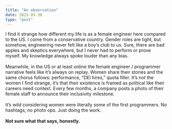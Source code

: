 ```yaml
---
title: "An observation"  
date: 2025-05-30 
type: "post"  
---
```


I find it strange how different my life is as a female engineer here compared to the US. I come from a conservative country. Gender roles are tight, but somehow, engineering never felt like a boy’s club to us. Sure, there are bad apples and skeptics everywhere, but I never had to perform or prove myself. My knowledge always spoke louder than any bias.
<br><br>
Meanwhile, in the US or at least online the female engineer / programmer narrative feels like it’s always on replay. Women share their stories and the same chorus follows: performance, “DEI hires,” quota filler. It’s not the women I find strange, it’s that their existence is framed as political like their careers need context. Every few months, a company posts a photo of their female staff to announce their inclusivity milestone.
<br><br>
It’s wild considering women were literally some of the first programmers. No hashtags, no photo ops. Just doing the work.
<br><br>
**Not sure what that says, honestly.**